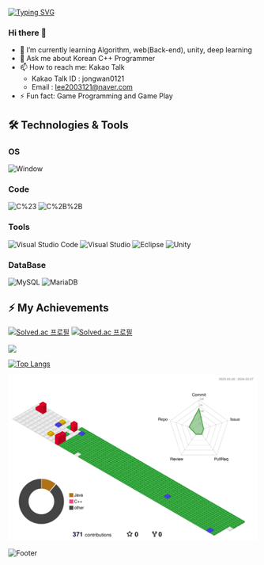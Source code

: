[![Typing SVG](https://readme-typing-svg.demolab.com?font=Tilt+Prism&size=70&pause=1000&color=131DF7&background=E47FFF69&center=true&vCenter=true&width=1100&height=160&lines=Hi%2C+this+is+Lee+Jong-wan's+GitHub)](https://git.io/typing-svg)
### Hi there 👋
- 🌱 I’m currently learning Algorithm, web(Back-end), unity, deep learning 
- 💬 Ask me about Korean C++ Programmer
- 📫 How to reach me: Kakao Talk  
  - Kakao Talk ID : jongwan0121
  - Email : lee2003121@naver.com
- ⚡ Fun fact: Game Programming and Game Play

## 🛠 Technologies & Tools
<h3>OS</h3>
<p>
  <img alt="Window" src="https://img.shields.io/badge/-Window-0078D6?style=flat-square&logo=windows&logoColor=white"/>
</p>

<h3>Code</h3>
<p>
  <img alt="C%23" src="https://img.shields.io/badge/-C%23-239120?style=flat-square&logo=c-Sharp&logoColor=white"/>
  <img alt="C%2B%2B" src="https://img.shields.io/badge/-C%2B%2B-00599C?style=flat-square&logo=c%2B%2B&logoColor=white"/>
</p>

<h3>Tools</h3>
<p>	
  <img alt="Visual Studio Code" src="https://img.shields.io/badge/-Visual_Studio_Code-007ACC?style=flat-square&logo=visual-studio-code&logoColor=white"/>
  <img alt="Visual Studio" src="https://img.shields.io/badge/-Visual_Studio-5C2D91?style=flat-square&logo=visual-studio&logoColor=white"/>
  <img alt="Eclipse" src="https://img.shields.io/badge/Eclipse-FE7A16.svg?style=for-the-badge&logo=Eclipse&logoColor=white"/>
  <img alt="Unity" src="https://img.shields.io/badge/-Unity-000000?style=flat-square&logo=unity&logoColor=white"/>
</p>


<h3>DataBase</h3>
<p>
  <img alt="MySQL" src="https://img.shields.io/badge/mysql-%2300f.svg?style=for-the-badge&logo=mysql&logoColor=white"/>
   <img alt="MariaDB" src="https://img.shields.io/badge/MariaDB-003545?style=for-the-badge&logo=mariadb&logoColor=white"/>
</p>



## ⚡ My Achievements
[![Solved.ac
프로필](http://mazassumnida.wtf/api/v2/generate_badge?boj=lee2003121)](https://solved.ac/lee2003121)
[![Solved.ac 프로필](http://mazassumnida.wtf/api/mini/generate_badge?boj={lee2003121})](https://solved.ac/{lee2003121})

<a href="https://github.com/lee2003121/lee2003121">
  <img align="center" src="https://github-readme-stats.vercel.app/api?username=lee2003121&show_icons=true&line_height=27&count_private=true&bg_color=90,2b5876,4e4376&title_color=fff&text_color=fff&icon_color=4ca1af"/>

  [![Top Langs](https://github-readme-stats.vercel.app/api/top-langs/?username=lee2003121&layout=compact)](https://github.com/anuraghazra/github-readme-stats)
</a>

![](./profile-3d-contrib/profile-gitblock.svg)


![Footer](https://capsule-render.vercel.app/api?type=waving&color=auto&height=200&section=footer)



